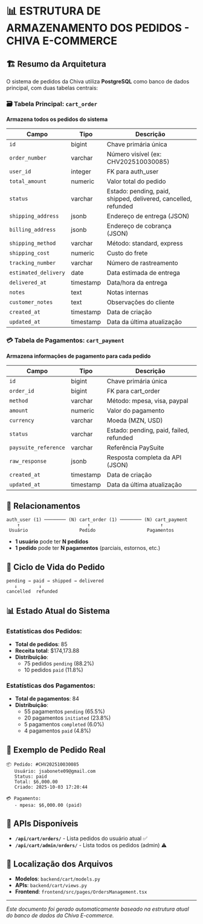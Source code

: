 # 📊 ESTRUTURA DE ARMAZENAMENTO DOS PEDIDOS - CHIVA E-COMMERCE

## 🏗️ Resumo da Arquitetura

O sistema de pedidos da Chiva utiliza **PostgreSQL** como banco de dados principal, com duas tabelas centrais:

### 🗃️ Tabela Principal: `cart_order`
**Armazena todos os pedidos do sistema**

| Campo | Tipo | Descrição |
|-------|------|-----------|
| `id` | bigint | Chave primária única |
| `order_number` | varchar | Número visível (ex: CHV202510030085) |
| `user_id` | integer | FK para auth_user |
| `total_amount` | numeric | Valor total do pedido |
| `status` | varchar | Estado: pending, paid, shipped, delivered, cancelled, refunded |
| `shipping_address` | jsonb | Endereço de entrega (JSON) |
| `billing_address` | jsonb | Endereço de cobrança (JSON) |
| `shipping_method` | varchar | Método: standard, express |
| `shipping_cost` | numeric | Custo do frete |
| `tracking_number` | varchar | Número de rastreamento |
| `estimated_delivery` | date | Data estimada de entrega |
| `delivered_at` | timestamp | Data/hora da entrega |
| `notes` | text | Notas internas |
| `customer_notes` | text | Observações do cliente |
| `created_at` | timestamp | Data de criação |
| `updated_at` | timestamp | Data da última atualização |

### 💳 Tabela de Pagamentos: `cart_payment`
**Armazena informações de pagamento para cada pedido**

| Campo | Tipo | Descrição |
|-------|------|-----------|
| `id` | bigint | Chave primária única |
| `order_id` | bigint | FK para cart_order |
| `method` | varchar | Método: mpesa, visa, paypal |
| `amount` | numeric | Valor do pagamento |
| `currency` | varchar | Moeda (MZN, USD) |
| `status` | varchar | Estado: pending, paid, failed, refunded |
| `paysuite_reference` | varchar | Referência PaySuite |
| `raw_response` | jsonb | Resposta completa da API (JSON) |
| `created_at` | timestamp | Data de criação |
| `updated_at` | timestamp | Data da última atualização |

## 🔗 Relacionamentos

```
auth_user (1) ──────── (N) cart_order (1) ──────── (N) cart_payment
    ↑                         ↑                          ↑
 Usuário                   Pedido                   Pagamentos
```

- **1 usuário** pode ter **N pedidos**
- **1 pedido** pode ter **N pagamentos** (parciais, estornos, etc.)

## 🔄 Ciclo de Vida do Pedido

```
pending → paid → shipped → delivered
   ↓        ↓
cancelled  refunded
```

## 📊 Estado Atual do Sistema

### Estatísticas dos Pedidos:
- **Total de pedidos**: 85
- **Receita total**: $174,173.88
- **Distribuição**:
  - 75 pedidos `pending` (88.2%)
  - 10 pedidos `paid` (11.8%)

### Estatísticas dos Pagamentos:
- **Total de pagamentos**: 84
- **Distribuição**:
  - 55 pagamentos `pending` (65.5%)
  - 20 pagamentos `initiated` (23.8%)
  - 5 pagamentos `completed` (6.0%)
  - 4 pagamentos `paid` (4.8%)

## 🎯 Exemplo de Pedido Real

```
📦 Pedido: #CHV202510030085
   Usuário: jsabonete09@gmail.com
   Status: paid
   Total: $6,000.00
   Criado: 2025-10-03 17:20:44
   
💳 Pagamento:
   - mpesa: $6,000.00 (paid)
```

## 🔧 APIs Disponíveis

- **`/api/cart/orders/`** - Lista pedidos do usuário atual ✅
- **`/api/cart/admin/orders/`** - Lista todos os pedidos (admin) ⚠️ 

## 📁 Localização dos Arquivos

- **Modelos**: `backend/cart/models.py`
- **APIs**: `backend/cart/views.py`
- **Frontend**: `frontend/src/pages/OrdersManagement.tsx`

---

*Este documento foi gerado automaticamente baseado na estrutura atual do banco de dados da Chiva E-commerce.*